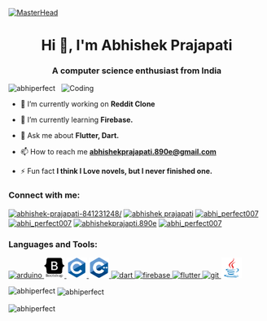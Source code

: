 [![MasterHead](https://developers.giphy.com/branch/master/static/api-512d36c09662682717108a38bbb5c57d.gif)](https://rishavchanda.io)
<h1 align="center">Hi 👋, I'm Abhishek Prajapati</h1>
<h3 align="center">A computer science enthusiast from India</h3>
<img align="right" alt="Coding" width="400" src="https://i.pinimg.com/originals/f8/41/ac/f841ac2befaedda240c55a06b23b33ec.gif">
<p align="left"> <img src="https://komarev.com/ghpvc/?username=abhiperfect&label=Profile%20views&color=0e75b6&style=flat" alt="abhiperfect" /> </p>

- 🔭 I’m currently working on **Reddit Clone**

- 🌱 I’m currently learning **Firebase.**

- 💬 Ask me about **Flutter, Dart.**

- 📫 How to reach me **abhishekprajapati.890e@gmail.com**

- ⚡ Fun fact **I think I Love novels, but I never finished one.**

<h3 align="left">Connect with me:</h3>
<p align="left">
<a href="https://linkedin.com/in/abhishek-prajapati-841231248/" target="blank"><img align="center" src="https://raw.githubusercontent.com/rahuldkjain/github-profile-readme-generator/master/src/images/icons/Social/linked-in-alt.svg" alt="abhishek-prajapati-841231248/" height="30" width="40" /></a>
<a href="https://fb.com/abhishek prajapati" target="blank"><img align="center" src="https://raw.githubusercontent.com/rahuldkjain/github-profile-readme-generator/master/src/images/icons/Social/facebook.svg" alt="abhishek prajapati" height="30" width="40" /></a>
<a href="https://instagram.com/abhi_perfect007" target="blank"><img align="center" src="https://raw.githubusercontent.com/rahuldkjain/github-profile-readme-generator/master/src/images/icons/Social/instagram.svg" alt="abhi_perfect007" height="30" width="40" /></a>
<a href="https://www.hackerrank.com/abhi_perfect007" target="blank"><img align="center" src="https://raw.githubusercontent.com/rahuldkjain/github-profile-readme-generator/master/src/images/icons/Social/hackerrank.svg" alt="abhi_perfect007" height="30" width="40" /></a>
<a href="https://codeforces.com/profile/abhishekprajapti.890e" target="blank"><img align="center" src="https://raw.githubusercontent.com/rahuldkjain/github-profile-readme-generator/master/src/images/icons/Social/codeforces.svg" alt="abhishekprajapti.890e" height="30" width="40" /></a>
<a href="https://www.leetcode.com/abhi_perfect007" target="blank"><img align="center" src="https://raw.githubusercontent.com/rahuldkjain/github-profile-readme-generator/master/src/images/icons/Social/leet-code.svg" alt="abhi_perfect007" height="30" width="40" /></a>
</p>

<h3 align="left">Languages and Tools:</h3>
<p align="left"> <a href="https://www.arduino.cc/" target="_blank" rel="noreferrer"> <img src="https://cdn.worldvectorlogo.com/logos/arduino-1.svg" alt="arduino" width="40" height="40"/> </a> <a href="https://getbootstrap.com" target="_blank" rel="noreferrer"> <img src="https://raw.githubusercontent.com/devicons/devicon/master/icons/bootstrap/bootstrap-plain-wordmark.svg" alt="bootstrap" width="40" height="40"/> </a> <a href="https://www.cprogramming.com/" target="_blank" rel="noreferrer"> <img src="https://raw.githubusercontent.com/devicons/devicon/master/icons/c/c-original.svg" alt="c" width="40" height="40"/> </a> <a href="https://www.w3schools.com/cpp/" target="_blank" rel="noreferrer"> <img src="https://raw.githubusercontent.com/devicons/devicon/master/icons/cplusplus/cplusplus-original.svg" alt="cplusplus" width="40" height="40"/> </a> <a href="https://dart.dev" target="_blank" rel="noreferrer"> <img src="https://www.vectorlogo.zone/logos/dartlang/dartlang-icon.svg" alt="dart" width="40" height="40"/> </a> <a href="https://firebase.google.com/" target="_blank" rel="noreferrer"> <img src="https://www.vectorlogo.zone/logos/firebase/firebase-icon.svg" alt="firebase" width="40" height="40"/> </a> <a href="https://flutter.dev" target="_blank" rel="noreferrer"> <img src="https://www.vectorlogo.zone/logos/flutterio/flutterio-icon.svg" alt="flutter" width="40" height="40"/> </a> <a href="https://git-scm.com/" target="_blank" rel="noreferrer"> <img src="https://www.vectorlogo.zone/logos/git-scm/git-scm-icon.svg" alt="git" width="40" height="40"/> </a> <a href="https://www.java.com" target="_blank" rel="noreferrer"> <img src="https://raw.githubusercontent.com/devicons/devicon/master/icons/java/java-original.svg" alt="java" width="40" height="40"/> </a> </p>

<p><img align="left" src="https://github-readme-stats.vercel.app/api/top-langs?username=abhiperfect&show_icons=true&locale=en&layout=compact" alt="abhiperfect" /></p>

<p>&nbsp;<img align="center" src="https://github-readme-stats.vercel.app/api?username=abhiperfect&show_icons=true&locale=en" alt="abhiperfect" /></p>

<p><img align="center" src="https://github-readme-streak-stats.herokuapp.com/?user=abhiperfect&" alt="abhiperfect" /></p>
